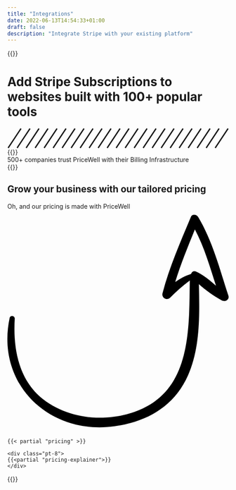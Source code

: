 ```yaml
---
title: "Integrations"
date: 2022-06-13T14:54:33+01:00
draft: false
description: "Integrate Stripe with your existing platform"
---
```


{{<rawhtml>}}
<div class="bg-gray-100 py-12 md:py-24">
  <div class="mx-auto max-w-screen-xl px-6 lg:px-8 xl:px-4">
    <h1 class="mx-auto mb-2 w-1/2 text-center text-3xl font-bold text-gray-800 md:mb-4 md:text-4xl lg:mb-8 lg:text-5xl">Add Stripe Subscriptions to websites built with 100+ popular tools</h1>
    <svg class="w-36 mx-auto text-gray-400 fill-current pt-4" viewBox="0 0 172 16" fill="none" stroke="currentColor" xmlns="http://www.w3.org/2000/svg">
            <line y1="-0.5" x2="18.0278" y2="-0.5" transform="matrix(-0.5547 0.83205 0.83205 0.5547 11 1)"></line>
            <line y1="-0.5" x2="18.0278" y2="-0.5" transform="matrix(-0.5547 0.83205 0.83205 0.5547 46 1)"></line>
            <line y1="-0.5" x2="18.0278" y2="-0.5" transform="matrix(-0.5547 0.83205 0.83205 0.5547 81 1)"></line>
            <line y1="-0.5" x2="18.0278" y2="-0.5" transform="matrix(-0.5547 0.83205 0.83205 0.5547 116 1)"></line>
            <line y1="-0.5" x2="18.0278" y2="-0.5" transform="matrix(-0.5547 0.83205 0.83205 0.5547 151 1)"></line>
            <line y1="-0.5" x2="18.0278" y2="-0.5" transform="matrix(-0.5547 0.83205 0.83205 0.5547 18 1)"></line>
            <line y1="-0.5" x2="18.0278" y2="-0.5" transform="matrix(-0.5547 0.83205 0.83205 0.5547 53 1)"></line>
            <line y1="-0.5" x2="18.0278" y2="-0.5" transform="matrix(-0.5547 0.83205 0.83205 0.5547 88 1)"></line>
            <line y1="-0.5" x2="18.0278" y2="-0.5" transform="matrix(-0.5547 0.83205 0.83205 0.5547 123 1)"></line>
            <line y1="-0.5" x2="18.0278" y2="-0.5" transform="matrix(-0.5547 0.83205 0.83205 0.5547 158 1)"></line>
            <line y1="-0.5" x2="18.0278" y2="-0.5" transform="matrix(-0.5547 0.83205 0.83205 0.5547 25 1)"></line>
            <line y1="-0.5" x2="18.0278" y2="-0.5" transform="matrix(-0.5547 0.83205 0.83205 0.5547 60 1)"></line>
            <line y1="-0.5" x2="18.0278" y2="-0.5" transform="matrix(-0.5547 0.83205 0.83205 0.5547 95 1)"></line>
            <line y1="-0.5" x2="18.0278" y2="-0.5" transform="matrix(-0.5547 0.83205 0.83205 0.5547 130 1)"></line>
            <line y1="-0.5" x2="18.0278" y2="-0.5" transform="matrix(-0.5547 0.83205 0.83205 0.5547 165 1)"></line>
            <line y1="-0.5" x2="18.0278" y2="-0.5" transform="matrix(-0.5547 0.83205 0.83205 0.5547 32 1)"></line>
            <line y1="-0.5" x2="18.0278" y2="-0.5" transform="matrix(-0.5547 0.83205 0.83205 0.5547 67 1)"></line>
            <line y1="-0.5" x2="18.0278" y2="-0.5" transform="matrix(-0.5547 0.83205 0.83205 0.5547 102 1)"></line>
            <line y1="-0.5" x2="18.0278" y2="-0.5" transform="matrix(-0.5547 0.83205 0.83205 0.5547 137 1)"></line>
            <line y1="-0.5" x2="18.0278" y2="-0.5" transform="matrix(-0.5547 0.83205 0.83205 0.5547 172 1)"></line>
            <line y1="-0.5" x2="18.0278" y2="-0.5" transform="matrix(-0.5547 0.83205 0.83205 0.5547 39 1)"></line>
            <line y1="-0.5" x2="18.0278" y2="-0.5" transform="matrix(-0.5547 0.83205 0.83205 0.5547 74 1)"></line>
            <line y1="-0.5" x2="18.0278" y2="-0.5" transform="matrix(-0.5547 0.83205 0.83205 0.5547 109 1)"></line>
            <line y1="-0.5" x2="18.0278" y2="-0.5" transform="matrix(-0.5547 0.83205 0.83205 0.5547 144 1)"></line>
        </svg>
  </div>

  <div class="py-28">
    <div class="grid grid-cols-1 gap-4 md:grid-cols-4 lg:grid-cols-6 mt-8">
    {{<tools>}}
    </div>
  </div>

  <div class="pt-28 text-center mx-auto">
   <div class="inline text-lg xl:text-xl text-gray-800 border-b-2 border-black pb-2">500+ companies trust PriceWell with their Billing Infrastructure</div>
   <div class="flex justify-center pt-8">
   {{<partial "testimonial-avatars">}}
   </div>
  </div>
</div>

<div class="bg-gray-100">
<div class="max-w-screen-xl mx-auto px-6 lg:px-8 xl:px-4 py-12 lg:py-16 xl:py-24">
    <div class="text-center mb-6 md:mb-8">
        <h2 id="pricing" class="text-black text-3xl md:text-4xl lg:text-5xl font-bold mb-2 md:mb-4">Grow your business with our tailored pricing</h2>
        <p class="text-lg xl:text-xl text-gray-800 relative w-1/2 m-auto">Oh, and our pricing is made with PriceWell <svg xmlns="http://www.w3.org/2000/svg" viewBox="0 0 372.136 372.136" class="w-12 ml-10 transform rotate-120 fill-current text-black"><path d="M371.682 143.271c-14.688-44.676-26.316-90.576-50.797-131.58-2.447-4.284-10.403-5.508-12.239 0-17.748 42.228-36.108 83.844-47.736 127.908-1.836 7.344 7.344 12.852 12.852 7.344 10.404-10.404 21.421-20.196 33.049-28.764-1.225 90.576 1.836 195.84-105.876 223.992-47.736 12.24-100.98 5.509-140.76-25.092C18.557 284.644 9.377 231.4 12.437 181.828c0-4.896-7.344-6.12-8.568-1.224-23.868 110.772 66.096 197.064 176.256 181.764 54.468-7.344 100.368-33.048 123.624-85.068 20.809-46.512 19.584-102.204 18.36-153 11.628 10.404 24.479 19.584 37.943 26.928 6.121 3.672 14.077-1.224 11.63-7.957zm-55.08-40.391c-3.672-1.224-6.12.612-7.345 3.672l-.611.612c-9.792 3.06-18.36 7.956-26.316 13.464 9.18-29.988 21.42-59.364 33.048-88.128 15.912 29.988 25.092 62.424 35.496 94.248-11.017-9.18-21.421-18.36-34.272-23.868z"/></svg></p>
    </div>

    {{< partial "pricing" >}}

    <div class="pt-8">
    {{<partial "pricing-explainer">}}
    </div>

</div>
</div>

{{</rawhtml>}}